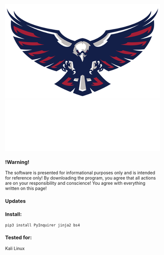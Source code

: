 
![Header](https://github.com/0xHaskar/RichEagle/blob/main/icons/rich.png)
![Header](https://github.com/0xHaskar/RichEagle/blob/main/icons/download.gif)

### !Warning!
The software is presented for informational purposes only and is intended for reference only!
By downloading the program, you agree that all actions are on your responsibility and conscience!
You agree with everything written on this page!

### Updates

### Install:
```bash
pip3 install PyInquirer jinja2 bs4
```
### Tested for:
Kali Linux

